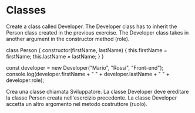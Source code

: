 # Classes

Create a class called Developer. The Developer class has to inherit the Person class created in the previous exercise. The Developer class takes in another argument in the constructor method (role).

class Person {
constructor(firstName, lastName) {
this.firstName = firstName;
this.lastName = lastName;
}
}

const developer = new Developer("Mario", "Rossi", "Front-end");
console.log(developer.firstName + " " + developer.lastName + " " + developer.role);

Crea una classe chiamata Sviluppatore. La classe Developer deve ereditare la classe Person creata nell'esercizio precedente. La classe Developer accetta un altro argomento nel metodo costruttore (ruolo).
